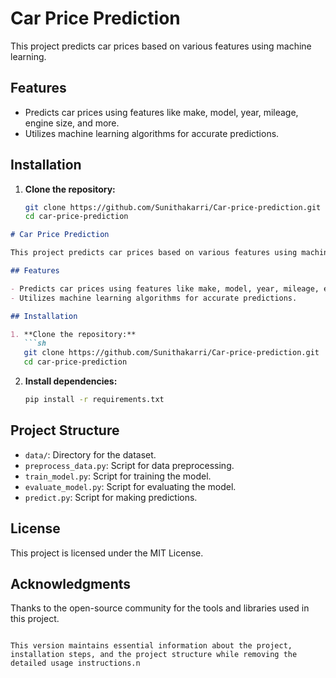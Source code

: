# Car Price Prediction

This project predicts car prices based on various features using machine learning.

## Features

- Predicts car prices using features like make, model, year, mileage, engine size, and more.
- Utilizes machine learning algorithms for accurate predictions.

## Installation

1. **Clone the repository:**
   ```sh
   git clone https://github.com/Sunithakarri/Car-price-prediction.git
   cd car-price-prediction


```markdown
# Car Price Prediction

This project predicts car prices based on various features using machine learning.

## Features

- Predicts car prices using features like make, model, year, mileage, engine size, and more.
- Utilizes machine learning algorithms for accurate predictions.

## Installation

1. **Clone the repository:**
   ```sh
   git clone https://github.com/Sunithakarri/Car-price-prediction.git
   cd car-price-prediction
   ```

2. **Install dependencies:**
   ```sh
   pip install -r requirements.txt
   ```

## Project Structure

- `data/`: Directory for the dataset.
- `preprocess_data.py`: Script for data preprocessing.
- `train_model.py`: Script for training the model.
- `evaluate_model.py`: Script for evaluating the model.
- `predict.py`: Script for making predictions.

## License

This project is licensed under the MIT License.

## Acknowledgments

Thanks to the open-source community for the tools and libraries used in this project.
```

This version maintains essential information about the project, installation steps, and the project structure while removing the detailed usage instructions.n

